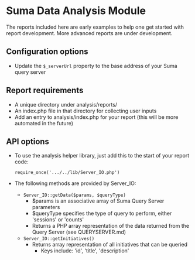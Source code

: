 Suma Data Analysis Module
=========================

The reports included here are early examples to help one get started with report development. More advanced reports are under development.

Configuration options
---------------------

* Update the `$_serverUrl` property to the base address of your Suma query server


Report requirements
-------------------

* A unique directory under analysis/reports/
* An index.php file in that directory for collecting user inputs
* Add an entry to analysis/index.php for your report (this will be more automated in the future)


API options
------------

* To use the analysis helper library, just add this to the start of your report code:

    `require_once('.../../lib/Server_IO.php')`

* The following methods are provided by Server_IO:
  * `Server_IO::getData($params, $queryType)`
    * $params is an associative array of Suma Query Server parameters
    * $queryType specifies the type of query to perform, either 'sessions' or 'counts'
    * Returns a PHP array representation of the data returned from the Query Server (see QUERYSERVER.md)
  * `Server_IO::getInitiatives()`
    * Returns array representation of all initiatives that can be queried
      * Keys include: 'id', 'title', 'description'

